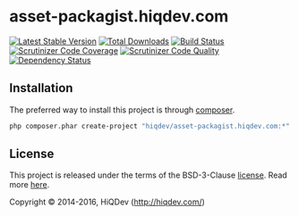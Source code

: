 asset-packagist.hiqdev.com
==========================

[![Latest Stable Version](https://poser.pugx.org/hiqdev/asset-packagist.hiqdev.com/v/stable)](https://packagist.org/packages/hiqdev/asset-packagist.hiqdev.com)
[![Total Downloads](https://poser.pugx.org/hiqdev/asset-packagist.hiqdev.com/downloads)](https://packagist.org/packages/hiqdev/asset-packagist.hiqdev.com)
[![Build Status](https://img.shields.io/travis/hiqdev/asset-packagist.hiqdev.com.svg)](https://travis-ci.org/hiqdev/asset-packagist.hiqdev.com)
[![Scrutinizer Code Coverage](https://img.shields.io/scrutinizer/coverage/g/hiqdev/asset-packagist.hiqdev.com.svg)](https://scrutinizer-ci.com/g/hiqdev/asset-packagist.hiqdev.com/)
[![Scrutinizer Code Quality](https://img.shields.io/scrutinizer/g/hiqdev/asset-packagist.hiqdev.com.svg)](https://scrutinizer-ci.com/g/hiqdev/asset-packagist.hiqdev.com/)
[![Dependency Status](https://www.versioneye.com/php/hiqdev:asset-packagist.hiqdev.com/dev-master/badge.svg)](https://www.versioneye.com/php/hiqdev:asset-packagist.hiqdev.com/dev-master)

## Installation

The preferred way to install this project is through [composer](http://getcomposer.org/download/).

```sh
php composer.phar create-project "hiqdev/asset-packagist.hiqdev.com:*" directory2install
```

## License

This project is released under the terms of the BSD-3-Clause [license](LICENSE).
Read more [here](http://choosealicense.com/licenses/bsd-3-clause).

Copyright © 2014-2016, HiQDev (http://hiqdev.com/)
